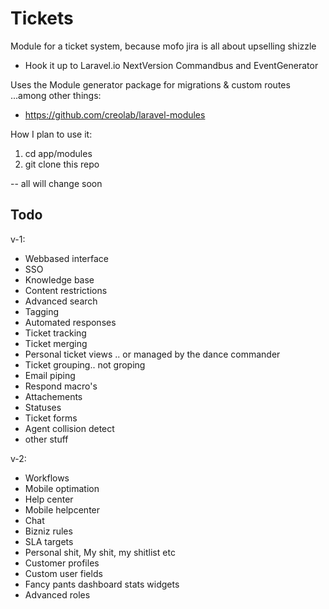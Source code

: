 Tickets
=======

Module for a ticket system, because mofo jira is all about upselling shizzle

- Hook it up to Laravel.io NextVersion Commandbus and EventGenerator

Uses the Module generator package for migrations & custom routes ...among other things:

- https://github.com/creolab/laravel-modules

How I plan to use it:

1. cd app/modules
2. git clone this repo

-- all will change soon

Todo
---

v-1:
- Webbased interface
- SSO
- Knowledge base
- Content restrictions
- Advanced search
- Tagging
- Automated responses
- Ticket tracking
- Ticket merging
- Personal ticket views .. or managed by the dance commander
- Ticket grouping.. not groping
- Email piping
- Respond macro's
- Attachements
- Statuses
- Ticket forms
- Agent collision detect
 - other stuff

v-2:
- Workflows
- Mobile optimation
- Help center
- Mobile helpcenter
- Chat
- Bizniz rules
- SLA targets
- Personal shit, My shit, my shitlist etc
- Customer profiles
- Custom user fields
- Fancy pants dashboard stats widgets
- Advanced roles
